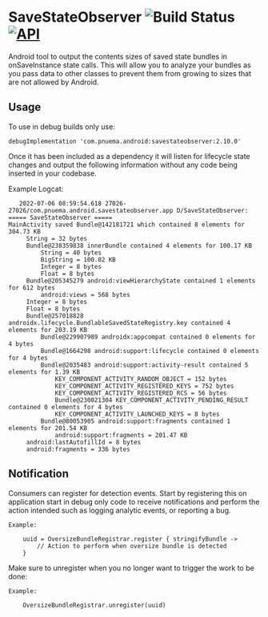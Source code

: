 # SaveStateObserver  ![Build Status](https://github.com/barnhill/SaveStateObserver/workflows/Android%20CI/badge.svg) [![API](https://img.shields.io/badge/API-19%2B-brightgreen.svg?style=flat)](https://android-arsenal.com/api?level=19)
Android tool to output the contents sizes of saved state bundles in onSaveInstance state calls.  This will allow you to analyze your bundles as you pass data to other classes to prevent them from growing to sizes that are not allowed by Android.

## Usage
To use in debug builds only use:
```Gradle
debugImplementation 'com.pnuema.android:savestateobserver:2.10.0'
```
Once it has been included as a dependency it will listen for lifecycle state changes and output the following information without any code being inserted in your codebase.

   Example Logcat:

       2022-07-06 08:59:54.618 27026-27026/com.pnuema.android.savestateobserver.app D/SaveStateObserver: ===== SaveStateObserver =====
    MainActivity saved Bundle@142181721 which contained 8 elements for 304.73 KB
         String = 32 bytes
         Bundle@238359838 innerBundle contained 4 elements for 100.17 KB
             String = 40 bytes
             BigString = 100.02 KB
             Integer = 8 bytes
             Float = 8 bytes
         Bundle@205345279 android:viewHierarchyState contained 1 elements for 612 bytes
             android:views = 568 bytes
         Integer = 8 bytes
         Float = 8 bytes
         Bundle@257018828 androidx.lifecycle.BundlableSavedStateRegistry.key contained 4 elements for 203.19 KB
             Bundle@229907989 androidx:appcompat contained 0 elements for 4 bytes
             Bundle@1664298 android:support:lifecycle contained 0 elements for 4 bytes
             Bundle@2035483 android:support:activity-result contained 5 elements for 1.39 KB
                 KEY_COMPONENT_ACTIVITY_RANDOM_OBJECT = 152 bytes
                 KEY_COMPONENT_ACTIVITY_REGISTERED_KEYS = 752 bytes
                 KEY_COMPONENT_ACTIVITY_REGISTERED_RCS = 56 bytes
                 Bundle@230021304 KEY_COMPONENT_ACTIVITY_PENDING_RESULT contained 0 elements for 4 bytes
                 KEY_COMPONENT_ACTIVITY_LAUNCHED_KEYS = 8 bytes
             Bundle@80053905 android:support:fragments contained 1 elements for 201.54 KB
                 android:support:fragments = 201.47 KB
         android:lastAutofillId = 8 bytes
         android:fragments = 336 bytes

## Notification
Consumers can register for detection events. Start by registering this on application start in debug
only code to receive notifications and perform the action intended such as logging analytic events,
or reporting a bug.

    Example:

        uuid = OversizeBundleRegistrar.register { stringifyBundle ->
            // Action to perform when oversize bundle is detected
        }

Make sure to unregister when you no longer want to trigger the work to be done:

    Example:
    
        OversizeBundleRegistrar.unregister(uuid)